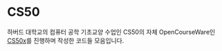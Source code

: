 # CS50

하버드 대학교의 컴퓨터 공학 기초교양 수업인 CS50의 자체 OpenCourseWare인 [CS50x](https://cs50.harvard.edu/x/2021/)를 진행하며 작성한 코드들 모음입니다.
